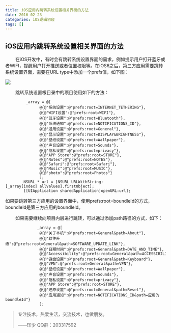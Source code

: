 ```yaml
---
title: iOS应用内跳转系统设置相关界面的方法
date: 2016-02-23
categories: iOS逻辑初窥
tags: []
---
```

## iOS应用内跳转系统设置相关界面的方法

        在iOS开发中，有时会有跳转系统设置界面的需求，例如提示用户打开蓝牙或者WIFI，提醒用户打开推送或者位置权限等。在iOS6之后，第三方应用需要跳转系统设置界面，需要在URL type中添加一个prefs值，如下图：

![](http://static.oschina.net/uploads/space/2016/0223/120817_MF8D_2340880.png)

        跳转系统设置根目录中的项目使用如下的方法：

```
         _array = @[
               @{@"系统设置":@"prefs:root=INTERNET_TETHERING"},
               @{@"WIFI设置":@"prefs:root=WIFI"},
               @{@"蓝牙设置":@"prefs:root=Bluetooth"},
               @{@"系统通知":@"prefs:root=NOTIFICATIONS_ID"},
               @{@"通用设置":@"prefs:root=General"},
               @{@"显示设置":@"prefs:root=DISPLAY&BRIGHTNESS"},
               @{@"壁纸设置":@"prefs:root=Wallpaper"},
               @{@"声音设置":@"prefs:root=Sounds"},
               @{@"隐私设置":@"prefs:root=privacy"},
               @{@"APP Store":@"prefs:root=STORE"},
               @{@"Notes":@"prefs:root=NOTES"},
               @{@"Safari":@"prefs:root=Safari"},
               @{@"Music":@"prefs:root=MUSIC"},
               @{@"photo":@"prefs:root=Photos"}
               ];
        NSURL * url = [NSURL URLWithString:[_array[index] allValues].firstObject];
        [[UIApplication sharedApplication]openURL:url];
```

如果要跳转第三方应用的设置界面中，使用prefs:root=boundleId的方式，boundleId是第三方应用的boundleId。

        如果需要继续向项目内层进行跳转，可以通过添加path路径的方式，如下：

```
              _array = @[
               @{@"关于本机":@"prefs:root=General&path=About"},
               @{@"软件升级":@"prefs:root=General&path=SOFTWARE_UPDATE_LINK"},
               @{@"日期时间":@"prefs:root=General&path=DATE_AND_TIME"},
               @{@"Accessibility":@"prefs:root=General&path=ACCESSIBILITY"},
               @{@"键盘设置":@"prefs:root=General&path=Keyboard"},
               @{@"VPN":@"prefs:root=General&path=VPN"},
               @{@"壁纸设置":@"prefs:root=Wallpaper"},
               @{@"声音设置":@"prefs:root=Sounds"},
               @{@"隐私设置":@"prefs:root=privacy"},
               @{@"APP Store":@"prefs:root=STORE"},
               @{@"还原设置":@"prefs:root=General&path=Reset"},
               @{@"应用通知":@"prefs:root=NOTIFICATIONS_ID&path=应用的boundleId"}
               ];
```

> 专注技术，热爱生活，交流技术，也做朋友。
> 
> ——珲少 QQ群：203317592
